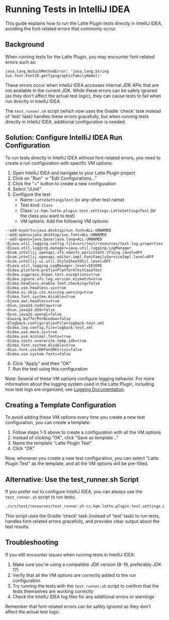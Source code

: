 # Running Tests in IntelliJ IDEA

This guide explains how to run the Latte Plugin tests directly in IntelliJ IDEA, avoiding the font-related errors that commonly occur.

## Background

When running tests for the Latte Plugin, you may encounter font-related errors such as:
```
java.lang.NoSuchMethodError: 'java.lang.String sun.font.Font2D.getTypographicFamilyName()'
```

These errors occur when IntelliJ IDEA accesses internal JDK APIs that are not available in the current JDK. While these errors can be safely ignored (as they don't affect the actual test logic), they can cause tests to fail when run directly in IntelliJ IDEA.

The `test_runner.sh` script (which now uses the Gradle 'check' task instead of 'test' task) handles these errors gracefully, but when running tests directly in IntelliJ IDEA, additional configuration is needed.

## Solution: Configure IntelliJ IDEA Run Configuration

To run tests directly in IntelliJ IDEA without font-related errors, you need to create a run configuration with specific VM options:

1. Open IntelliJ IDEA and navigate to your Latte Plugin project
2. Click on "Run" → "Edit Configurations..."
3. Click the "+" button to create a new configuration
4. Select "JUnit"
5. Configure the test:
   - Name: `LatteSettingsTest` (or any other test name)
   - Test kind: `Class`
   - Class: `cz.hqm.latte.plugin.test.settings.LatteSettingsTest` (or the class you want to test)
   - VM options: Add the following VM options:

```
--add-exports=java.desktop/sun.font=ALL-UNNAMED
--add-opens=java.desktop/sun.font=ALL-UNNAMED
--add-opens=java.base/java.lang=ALL-UNNAMED
-Djava.util.logging.config.file=src/test/resources/test-log.properties
-Djava.util.logging.manager=java.util.logging.LogManager
-Dcom.intellij.openapi.vfs.newvfs.persistent.VfsLog.level=OFF
-Dcom.intellij.openapi.editor.impl.FontFamilyServiceImpl.level=OFF
-Dcom.intellij.ui.util.StyleSheetUtil.level=OFF
-Djava.util.logging.LogManager.level=SEVERE
-Didea.platform.prefix=PlatformTestCaseTest
-Didea.suppress.known.test.exceptions=true
-Didea.ignore.vfs.log.version.mismatch=true
-Didea.headless.enable.font.checking=false
-Didea.use.headless.ui=true
-Didea.ui.skip.css.missing.warning=true
-Didea.font.system.disable=true
-Djava.awt.headless=true
-Dsun.java2d.noddraw=true
-Dsun.java2d.d3d=false
-Dsun.java2d.opengl=false
-Dswing.bufferPerWindow=false
-Dlogback.configurationFile=logback-test.xml
-Didea.log.config.file=logback-test.xml
-Didea.use.mock.ui=true
-Didea.use.minimal.fonts=true
-Didea.tests.overwrite.temp.jdk=true
-Didea.font.system.disable=true
-Dsun.font.useJDKFontMetrics=false
-Didea.use.system.fonts=false
```

6. Click "Apply" and then "OK"
7. Run the test using this configuration

Note: Several of these VM options configure logging behavior. For more information about the logging system used in the Latte Plugin, including how test logs are organized, see [Logging Documentation](../logging/README.md).

## Creating a Template Configuration

To avoid adding these VM options every time you create a new test configuration, you can create a template:

1. Follow steps 1-5 above to create a configuration with all the VM options
2. Instead of clicking "OK", click "Save as template..."
3. Name the template "Latte Plugin Test"
4. Click "OK"

Now, whenever you create a new test configuration, you can select "Latte Plugin Test" as the template, and all the VM options will be pre-filled.

## Alternative: Use the test_runner.sh Script

If you prefer not to configure IntelliJ IDEA, you can always use the `test_runner.sh` script to run tests:

```bash
./src/test/resources/test_runner.sh cz.hqm.latte.plugin.test.settings.LatteSettingsTest
```

This script uses the Gradle 'check' task (instead of 'test' task) to run tests, handles font-related errors gracefully, and provides clear output about the test results.

## Troubleshooting

If you still encounter issues when running tests in IntelliJ IDEA:

1. Make sure you're using a compatible JDK version (8-19, preferably JDK 17)
2. Verify that all the VM options are correctly added to the run configuration
3. Try running the tests with the `test_runner.sh` script to confirm that the tests themselves are working correctly
4. Check the IntelliJ IDEA log files for any additional errors or warnings

Remember that font-related errors can be safely ignored as they don't affect the actual test logic.
